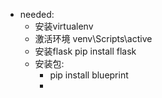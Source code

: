 * needed:
    * 安装virtualenv
    * 激活环境 venv\Scripts\active
    * 安装flask   pip install flask
    * 安装包:
        * pip install blueprint
        * 


